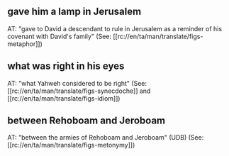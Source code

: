 ## gave him a lamp in Jerusalem ##

AT: "gave to David a descendant to rule in Jerusalem as a reminder of his covenant with David's family" (See: [[rc://en/ta/man/translate/figs-metaphor]])

## what was right in his eyes ##

AT: "what Yahweh considered to be right" (See: [[rc://en/ta/man/translate/figs-synecdoche]] and [[rc://en/ta/man/translate/figs-idiom]])

## between Rehoboam and Jeroboam ##

AT: "between the armies of Rehoboam and Jeroboam" (UDB) (See: [[rc://en/ta/man/translate/figs-metonymy]])